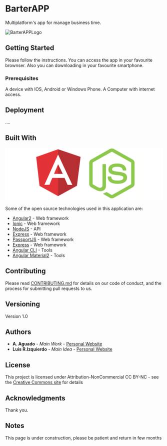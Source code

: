 # BarterAPP

Multiplatform's app for manage business time.


![BarterAPPLogo](https://lh4.googleusercontent.com/YhptgcddnHCW1TnBgz6yHOcisdx2NQzvD6-5BMvY6ELq_-Mu-WSU8dB4tjE_WtyAZ9W_CjDrw5K8BEk=w1920-h983)

## Getting Started

Please follow the instructions. You can access the app in your favourite brownser. Also you can downloading in your favourite smartphone.

### Prerequisites

A device with IOS, Android or Windows Phone. A Computer with internet access.

## Deployment

....

## Built With
[![angular_node](./angular_node.png)](https://github.com/aag0121/angular_node)

Some of the open source technologies used in this application are:

* [Angular2](https://angular.io/) - Web framework
* [Ionic](https://ionicframework.com/) - Web framework
* [NodeJS](https://nodejs.org//) - API
* [Express](https://expressframework.com/) - Web framework
* [PassportJS](http://passportjs.org/) - Web framework
* [Express](https://expressframework.com/) - Web framework
* [Angular CLI](https://cli.angular.io/) - Tools
* [Angular Material2](https://material.angular.io/) - Tools

## Contributing

Please read [CONTRIBUTING.md](https://gist.github.com/PurpleBooth/b24679402957c63ec426) for details on our code of conduct, and the process for submitting pull requests to us.

## Versioning

Version 1.0

## Authors

* **A. Aguado** - *Main Work* - [Personal Website](https://about.me/aaguado)
* **Luis R.Izquierdo** - *Main Idea* - [Personal Website](http://www.luis.izqui.org/)


## License

This project is licensed under Attribution-NonCommercial
CC BY-NC - see the [Creative Commons site](https://creativecommons.org/licenses/by-nc/4.0/legalcode) for details

## Acknowledgments

Thank you.

## Notes

This page is under construction, please be patient and return in few months
